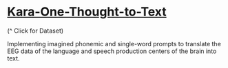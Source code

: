 # [Kara-One-Thought-to-Text](https://www.cs.toronto.edu/~complingweb/data/karaOne/karaOne.html) 
(^ Click for Dataset)

Implementing imagined phonemic and single-word prompts to translate the EEG data of the language and speech production centers of the brain into text.
